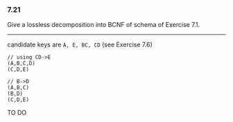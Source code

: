 ### 7.21
Give a lossless decomposition into BCNF of schema 
 of Exercise 7.1.

---

candidate keys are 
```A, E, BC, CD``` (see Exercise 7.6)

```
// using CD->E
(A,B,C,D)
(C,D,E)

// B->D
(A,B,C)
(B,D)
(C,D,E)
```

TO DO